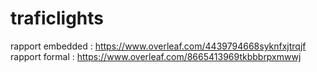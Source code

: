 # traficlights
rapport embedded : https://www.overleaf.com/4439794668syknfxjtrqjf
rapport formal : https://www.overleaf.com/8665413969tkbbbrpxmwwj
